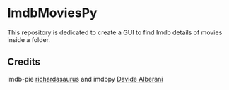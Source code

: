 # ImdbMoviesPy
This repository is dedicated to create a GUI to find Imdb details of movies inside a folder. 

## Credits
imdb-pie [richardasaurus](https://github.com/richardasaurus/imdb-pie) and
imdbpy [Davide Alberani](https://github.com/alberanid/imdbpy)
